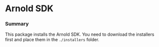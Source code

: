 # Arnold SDK

### Summary
This package installs the Arnold SDK.
You need to download the installers first and place them in the `./installers` folder.


